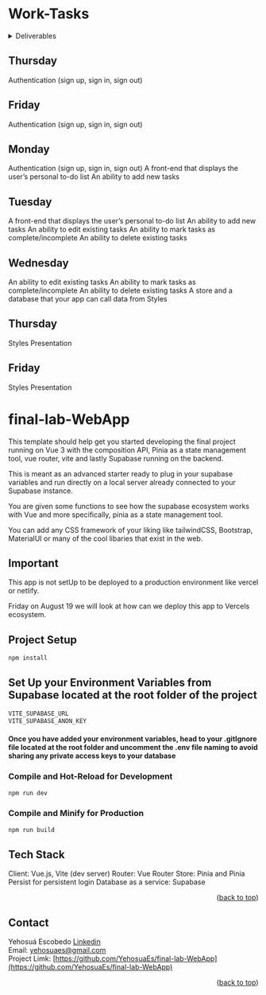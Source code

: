 <div id="top"></div>

# Work-Tasks

<!-- TABLE OF CONTENTS -->
<details>
  <summary>Deliverables</summary>
  <p>The functionality should include:</p>
  <ul>
    <li>
      <p>Authentication (sign up, sign in, sign out)</p>
   </li>
    <li>
      <p>A front-end that displays the user’s personal to-do list</p>
   </li>
    <li>
      <p>An ability to add new tasks</p>
   </li>
    <li>
      <p>An ability to edit existing tasks</p>
   </li>
    <li>
      <p>An ability to mark tasks as complete/incomplete</p>
   </li>
    <li>
      <p>An ability to delete existing tasks</p>
   </li>
    <li>
      <p>A store and a database that your app can call data from</p>
      <p>Styles</p>
   </li>
    <li>
      <p>Styles</p>
      <a>Presentation</a>
   </li>
    <li>
      <p>Styles</p>
      <p>Presentation</p>
   </li>
  </ul>
</details>

## Thursday

<a>Authentication (sign up, sign in, sign out)</a>

## Friday

<a>Authentication (sign up, sign in, sign out)</a>

## Monday

<a>Authentication (sign up, sign in, sign out)</a>
<a>A front-end that displays the user’s personal to-do list</a>
<a>An ability to add new tasks</a>

## Tuesday

<a>A front-end that displays the user’s personal to-do list</a>
<a>An ability to add new tasks</a>
<a>An ability to edit existing tasks</a>
<a>An ability to mark tasks as complete/incomplete</a>
<a>An ability to delete existing tasks</a>

## Wednesday

<a>An ability to edit existing tasks</a>
<a>An ability to mark tasks as complete/incomplete</a>
<a>An ability to delete existing tasks</a>
<a>A store and a database that your app can call data from</a>
<a>Styles</a>

## Thursday

<a>Styles</a>
<a>Presentation</a>

## Friday

<a>Styles</a>
<a>Presentation</a>

# final-lab-WebApp

This template should help get you started developing the final project running on Vue 3 with the composition API, Pinia as a state management tool, vue router, vite and lastly Supabase running on the backend.

This is meant as an advanced starter ready to plug in your supabase variables and run directly on a local server already connected to your Supabase instance.

You are given some functions to see how the supabase ecosystem works with Vue and more specifically, pinia as a state management tool.

You can add any CSS framework of your liking like tailwindCSS, Bootstrap, MaterialUI or many of the cool libaries that exist in the web.

## Important

This app is not setUp to be deployed to a production environment like vercel or netlify.

Friday on August 19 we will look at how can we deploy this app to Vercels ecosystem.

## Project Setup

```sh
npm install
```

## Set Up your Environment Variables from Supabase located at the root folder of the project

```sh
VITE_SUPABASE_URL
VITE_SUPABASE_ANON_KEY
```

#### Once you have added your environment variables, head to your .gitIgnore file located at the root folder and uncomment the .env file naming to avoid sharing any private access keys to your database

### Compile and Hot-Reload for Development

```sh
npm run dev
```

### Compile and Minify for Production

```sh
npm run build
```

## Tech Stack

Client: Vue.js, Vite (dev server)
Router: Vue Router
Store: Pinia and Pinia Persist for persistent login
Database as a service: Supabase

<p align="right">(<a href="#top">back to top</a>)</p>

## Contact

Yehosuá Escobedo [Linkedin](https://www.linkedin.com/in/edgaryehosuaescobedo/)  
Email: yehosuaes@gmail.com
</br>
Project Limk: [https://github.com/YehosuaEs/final-lab-WebApp](https://github.com/YehosuaEs/final-lab-WebApp)

<p align="right">(<a href="#top">back to top</a>)</p>
